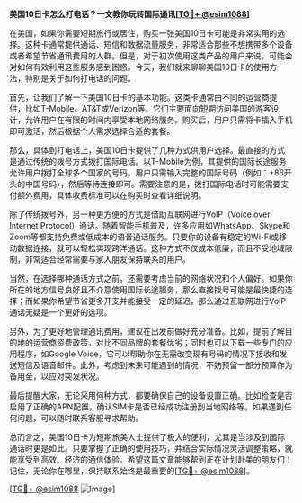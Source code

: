 **美国10日卡怎么打电话？一文教你玩转国际通讯[[TG💪+ @esim1088](https://t.me/s/esim1088)]**

在美国，如果你需要短期旅行或居住，购买一张美国10日卡可能是非常实用的选择。这种卡通常提供通话、短信和数据流量服务，非常适合那些不想携带多个设备或者希望节省通讯费用的人群。但是，对于初次使用这类产品的用户来说，可能会对如何有效利用这些服务感到困惑。今天，我们就来聊聊美国10日卡的使用方法，特别是关于如何打电话的问题。

首先，让我们了解一下美国10日卡的基本功能。这类卡通常由不同的运营商提供，比如T-Mobile、AT&T或Verizon等。它们主要面向短期访问美国的游客设计，允许用户在有限的时间内享受本地网络服务。购买后，用户只需将卡插入手机即可激活，然后根据个人需求选择合适的套餐。

那么，具体到打电话上，美国10日卡提供了几种方式供用户选择。最直接的方式是通过传统的拨号方式拨打国际电话。以T-Mobile为例，其提供的国际长途服务允许用户拨打全球多个国家的号码。用户只需输入完整的国际号码（例如：+86开头的中国号码），然后等待连接即可。需要注意的是，拨打国际电话时可能需要支付额外费用，具体收费标准可以在购买时查看详细说明。

除了传统拨号外，另一种更方便的方式是借助互联网进行VoIP（Voice over Internet Protocol）通话。随着智能手机普及，许多应用如WhatsApp、Skype和Zoom等都支持免费或低成本的语音通话服务。只要你的设备有稳定的Wi-Fi或移动数据连接，就可以轻松实现跨洋通话。这种方式不仅成本低廉，而且不受地域限制，非常适合经常需要与家人朋友保持联系的用户。

当然，在选择哪种通话方式之前，还需要考虑当前的网络状况和个人偏好。如果你所在的地方信号良好且不介意使用国际长途服务，那么直接拨号可能是最快捷的选择；而如果你希望节省更多开支并能接受一定的延迟，那么通过互联网进行VoIP通话无疑是一个更好的选项。

另外，为了更好地管理通讯费用，建议在出发前做好充分准备。比如，提前了解目的地的运营商资费政策，对比不同品牌的套餐优劣；同时也可以下载一些专门的应用程序，如Google Voice，它可以帮助你在无需改变现有号码的情况下接收和发送短信及语音邮件。此外，考虑到未来可能遇到的情况，不妨预留一部分预算作为备用金，以应对突发状况。

最后提醒大家，无论采用何种方式，都要确保自己的设备设置正确。比如检查是否启用了正确的APN配置，确认SIM卡是否已经成功注册到当地网络等。如果遇到任何问题，可以随时联系客服寻求帮助。

总而言之，美国10日卡为短期旅美人士提供了极大的便利，尤其是当涉及到国际通话时更是如此。只要掌握了正确的使用技巧，并结合实际情况灵活调整策略，就能享受到高效、经济的通信体验。希望这篇文章能够帮到正在计划赴美的朋友们！记住，无论你在哪里，保持联系始终是最重要的[[TG💪+ @esim1088](https://t.me/s/esim1088)]。

[[TG💪+ @esim1088](https://t.me/s/esim1088) ![Image](https://i.postimg.cc/4NQfJmqS/Snipaste-2025-05-13-00-14-12.png)]